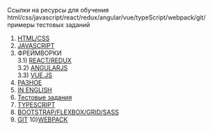 Ссылки на ресурсы для обучения html/css/javascript/react/redux/angular/vue/typeScript/webpack/git/примеры тестовых заданий

1) [HTML/CSS](/docs/html-css.md)
2) [JAVASCRIPT](/docs/javascript.md)<br/>
3) ФРЕЙМВОРКИ<br/>
3.1) [REACT/REDUX](/docs/react-redux.md)<br/>
3.2) [ANGULARJS](/docs/angular.md)<br/>
3.3) [VUE.JS](/docs/vue.md)<br/>
4) [РАЗНОЕ](/docs/frontend.md)
5) [IN ENGLISH](/docs/inEnglsh.md)
6) [Тестовые задания](/docs/test)
7) [TYPESCRIPT](/docs/typeScript.md)
8) [BOOTSTRAP/FLEXBOX/GRID/SASS](/docs/bootstrap.md)
9) [GIT](/docs/git.md)
10)[WEBPACK](/docs/webpack.md)
